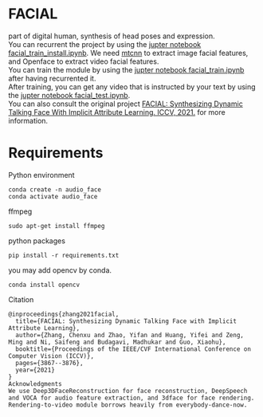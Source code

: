 # FACIAL
part of digital human, synthesis of head poses and expression.  
You can recurrent the project by using the [jupter notebook facial_train_install.ipynb](facial_train_install.ipynb). We need [mtcnn](mtcnn.ipynb) to extract image facial features, and Openface to extract video facial features.  
You can train the module by using the [jupter notebook facial_train.ipynb](facial_train.ipynb) after having recurrented it.  
After training, you can get any video that is instructed by your text by using the [jupter notebook facial_test.ipynb](facial_test.ipynb).  
You can also consult the original project [FACIAL: Synthesizing Dynamic Talking Face With Implicit Attribute Learning. ICCV, 2021.](https://github.com/zhangchenxu528/FACIAL) for more information.
# Requirements  
Python environment  

``` 
conda create -n audio_face  
conda activate audio_face  
``` 

ffmpeg  
``` 
sudo apt-get install ffmpeg  
``` 

python packages  
``` 
pip install -r requirements.txt  
``` 

you may add opencv by conda.  
``` 
conda install opencv  
``` 

Citation  

``` 
@inproceedings{zhang2021facial,
  title={FACIAL: Synthesizing Dynamic Talking Face with Implicit Attribute Learning},
  author={Zhang, Chenxu and Zhao, Yifan and Huang, Yifei and Zeng, Ming and Ni, Saifeng and Budagavi, Madhukar and Guo, Xiaohu},
  booktitle={Proceedings of the IEEE/CVF International Conference on Computer Vision (ICCV)},
  pages={3867--3876},
  year={2021}
}
Acknowledgments
We use Deep3DFaceReconstruction for face reconstruction, DeepSpeech and VOCA for audio feature extraction, and 3dface for face rendering. Rendering-to-video module borrows heavily from everybody-dance-now.
``` 
